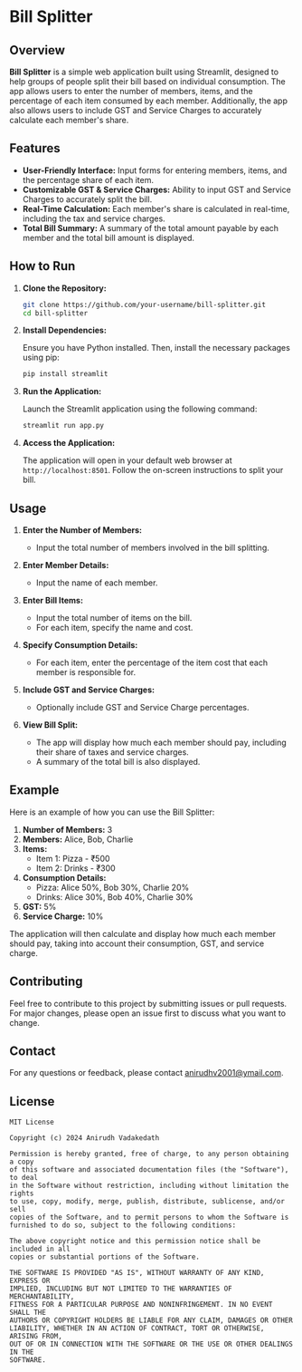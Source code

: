 
# Bill Splitter

## Overview

**Bill Splitter** is a simple web application built using Streamlit, designed to help groups of people split their bill based on individual consumption. The app allows users to enter the number of members, items, and the percentage of each item consumed by each member. Additionally, the app also allows users to include GST and Service Charges to accurately calculate each member's share.

## Features

- **User-Friendly Interface:** Input forms for entering members, items, and the percentage share of each item.
- **Customizable GST & Service Charges:** Ability to input GST and Service Charges to accurately split the bill.
- **Real-Time Calculation:** Each member's share is calculated in real-time, including the tax and service charges.
- **Total Bill Summary:** A summary of the total amount payable by each member and the total bill amount is displayed.

## How to Run

1. **Clone the Repository:**

   ```bash
   git clone https://github.com/your-username/bill-splitter.git
   cd bill-splitter
   ```

2. **Install Dependencies:**

   Ensure you have Python installed. Then, install the necessary packages using pip:

   ```bash
   pip install streamlit
   ```

3. **Run the Application:**

   Launch the Streamlit application using the following command:

   ```bash
   streamlit run app.py
   ```

4. **Access the Application:**

   The application will open in your default web browser at `http://localhost:8501`. Follow the on-screen instructions to split your bill.

## Usage

1. **Enter the Number of Members:**
   - Input the total number of members involved in the bill splitting.

2. **Enter Member Details:**
   - Input the name of each member.

3. **Enter Bill Items:**
   - Input the total number of items on the bill.
   - For each item, specify the name and cost.

4. **Specify Consumption Details:**
   - For each item, enter the percentage of the item cost that each member is responsible for.

5. **Include GST and Service Charges:**
   - Optionally include GST and Service Charge percentages.

6. **View Bill Split:**
   - The app will display how much each member should pay, including their share of taxes and service charges.
   - A summary of the total bill is also displayed.

## Example

Here is an example of how you can use the Bill Splitter:

1. **Number of Members:** 3
2. **Members:** Alice, Bob, Charlie
3. **Items:** 
   - Item 1: Pizza - ₹500
   - Item 2: Drinks - ₹300
4. **Consumption Details:** 
   - Pizza: Alice 50%, Bob 30%, Charlie 20%
   - Drinks: Alice 30%, Bob 40%, Charlie 30%
5. **GST:** 5%
6. **Service Charge:** 10%

The application will then calculate and display how much each member should pay, taking into account their consumption, GST, and service charge.

## Contributing

Feel free to contribute to this project by submitting issues or pull requests. For major changes, please open an issue first to discuss what you want to change.

## Contact

For any questions or feedback, please contact [anirudhv2001@ymail.com](mailto:anirudhv2001@ymail.com).

## License
```
MIT License

Copyright (c) 2024 Anirudh Vadakedath

Permission is hereby granted, free of charge, to any person obtaining a copy
of this software and associated documentation files (the "Software"), to deal
in the Software without restriction, including without limitation the rights
to use, copy, modify, merge, publish, distribute, sublicense, and/or sell
copies of the Software, and to permit persons to whom the Software is
furnished to do so, subject to the following conditions:

The above copyright notice and this permission notice shall be included in all
copies or substantial portions of the Software.

THE SOFTWARE IS PROVIDED "AS IS", WITHOUT WARRANTY OF ANY KIND, EXPRESS OR
IMPLIED, INCLUDING BUT NOT LIMITED TO THE WARRANTIES OF MERCHANTABILITY,
FITNESS FOR A PARTICULAR PURPOSE AND NONINFRINGEMENT. IN NO EVENT SHALL THE
AUTHORS OR COPYRIGHT HOLDERS BE LIABLE FOR ANY CLAIM, DAMAGES OR OTHER
LIABILITY, WHETHER IN AN ACTION OF CONTRACT, TORT OR OTHERWISE, ARISING FROM,
OUT OF OR IN CONNECTION WITH THE SOFTWARE OR THE USE OR OTHER DEALINGS IN THE
SOFTWARE.
```

